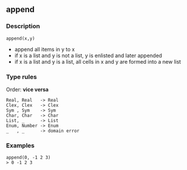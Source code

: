 ## append

### Description

`append(x,y)`

- append all items in y to x
- if x is a list and y is not a list, y is enlisted and later appended
- if x is a list and y is a list, all cells in x and y are formed into a new list

### Type rules

Order: **vice versa**

```
Real, Real   -> Real
Clex, Clex   -> Clex
Sym , Sym    -> Sym
Char, Char   -> Char
List, _      -> List
Enum, Number -> Enum
_   , _      -> domain error
```

### Examples

```
append(0, -1 2 3)
> 0 -1 2 3
```
